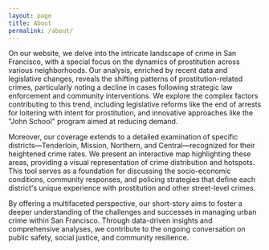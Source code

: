 ```yaml
---
layout: page
title: About
permalink: /about/
---
```


On our website, we delve into the intricate landscape of crime in San Francisco, with a special focus on the dynamics of prostitution across various neighborhoods. Our analysis, enriched by recent data and legislative changes, reveals the shifting patterns of prostitution-related crimes, particularly noting a decline in cases following strategic law enforcement and community interventions. We explore the complex factors contributing to this trend, including legislative reforms like the end of arrests for loitering with intent for prostitution, and innovative approaches like the "John School" program aimed at reducing demand.

Moreover, our coverage extends to a detailed examination of specific districts—Tenderloin, Mission, Northern, and Central—recognized for their heightened crime rates. We present an interactive map highlighting these areas, providing a visual representation of crime distribution and hotspots. This tool serves as a foundation for discussing the socio-economic conditions, community responses, and policing strategies that define each district's unique experience with prostitution and other street-level crimes.

By offering a multifaceted perspective, our short-story aims to foster a deeper understanding of the challenges and successes in managing urban crime within San Francisco. Through data-driven insights and comprehensive analyses, we contribute to the ongoing conversation on public safety, social justice, and community resilience.
